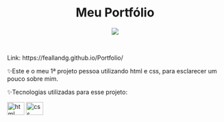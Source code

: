 <h1 align="center"> Meu Portfólio </h1>
<p align="center"><img src="http://img.shields.io/static/v1?label=STATUS&message=EM%20DESENVOLVIMENTO&color=GREEN&style=for-the-badge"/></p>
<br>
<p>Link: https://feallandg.github.io/Portfolio/</p>
<p>✨Este e o meu 1ª projeto pessoa utilizando html e css, para esclarecer um pouco sobre mim. </p>
<div class="icon">
<p>✨Tecnologias utilizadas para esse projeto:</p>
<img align=center alt="html" width=40 height=30 src="https://cdn.jsdelivr.net/gh/devicons/devicon/icons/html5/html5-original.svg">
<img align=center alt="css" width=40 height=30 src="https://cdn.jsdelivr.net/gh/devicons/devicon/icons/css3/css3-original.svg">
</div>
